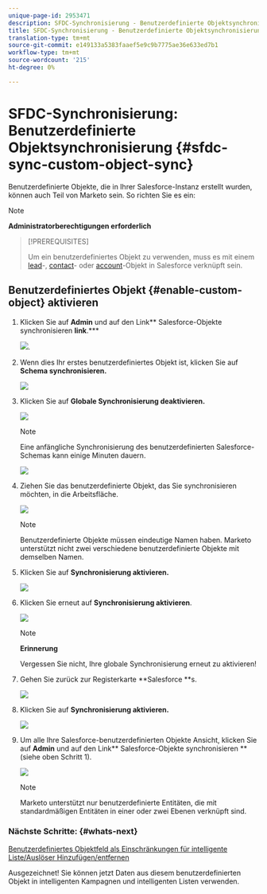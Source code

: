 ```yaml
---
unique-page-id: 2953471
description: SFDC-Synchronisierung - Benutzerdefinierte Objektsynchronisierung - Marketing-Dokumente - Produktdokumentation
title: SFDC-Synchronisierung - Benutzerdefinierte Objektsynchronisierung
translation-type: tm+mt
source-git-commit: e149133a5383faaef5e9c9b7775ae36e633ed7b1
workflow-type: tm+mt
source-wordcount: '215'
ht-degree: 0%

---
```



# SFDC-Synchronisierung: Benutzerdefinierte Objektsynchronisierung {#sfdc-sync-custom-object-sync}

Benutzerdefinierte Objekte, die in Ihrer Salesforce-Instanz erstellt wurden, können auch Teil von Marketo sein.  So richten Sie es ein:

>[!NOTE]
>
>**Administratorberechtigungen erforderlich**

>[!PREREQUISITES]
>
>Um ein benutzerdefiniertes Objekt zu verwenden, muss es mit einem [lead](sfdc-sync-lead-sync.md)-, [contact](sfdc-sync-contact-sync.md)- oder [account](sfdc-sync-account-sync.md)-Objekt in Salesforce verknüpft sein.

## Benutzerdefiniertes Objekt {#enable-custom-object} aktivieren

1. Klicken Sie auf **Admin** und auf den Link** Salesforce-Objekte synchronisieren **link**.***

   ![](assets/image2015-11-19-10-3a28-3a5.png).

1. Wenn dies Ihr erstes benutzerdefiniertes Objekt ist, klicken Sie auf **Schema synchronisieren.**

   ![](assets/rtaimage-2.png)

1. Klicken Sie auf **Globale Synchronisierung deaktivieren.**

   ![](assets/image2015-4-22-10-3a45-3a0.png)

   >[!NOTE]
   >
   >Eine anfängliche Synchronisierung des benutzerdefinierten Salesforce-Schemas kann einige Minuten dauern.

   ![](assets/image2015-4-22-10-3a45-3a18.png)

1. Ziehen Sie das benutzerdefinierte Objekt, das Sie synchronisieren möchten, in die Arbeitsfläche.

   ![](assets/image2015-4-22-10-3a45-3a30.png)

   >[!NOTE]
   >
   >Benutzerdefinierte Objekte müssen eindeutige Namen haben. Marketo unterstützt nicht zwei verschiedene benutzerdefinierte Objekte mit demselben Namen.

1. Klicken Sie auf **Synchronisierung aktivieren.**

   ![](assets/image2015-4-22-10-3a45-3a50.png)

1. Klicken Sie erneut auf **Synchronisierung aktivieren**.

   ![](assets/image2015-4-22-10-3a46-3a10.png)

   >[!NOTE]
   >
   >**Erinnerung**
   >
   >
   >Vergessen Sie nicht, Ihre globale Synchronisierung erneut zu aktivieren!

1. Gehen Sie zurück zur Registerkarte **Salesforce **s.

   ![](assets/image2015-4-22-10-3a46-3a25.png)

1. Klicken Sie auf **Synchronisierung aktivieren.**

   ![](assets/image2015-4-22-10-3a50-3a26.png)

1. Um alle Ihre Salesforce-benutzerdefinierten Objekte Ansicht, klicken Sie auf **Admin** und auf den Link** Salesforce-Objekte synchronisieren **(siehe oben Schritt 1).

   ![](assets/image2016-6-23-9-3a28-3a23.png)

   >[!NOTE]
   >
   >Marketo unterstützt nur benutzerdefinierte Entitäten, die mit standardmäßigen Entitäten in einer oder zwei Ebenen verknüpft sind.

### Nächste Schritte: {#whats-next}

[Benutzerdefiniertes Objektfeld als Einschränkungen für intelligente Liste/Auslöser Hinzufügen/entfernen](../../../../product-docs/crm-sync/salesforce-sync/setup/optional-steps/add-remove-custom-object-field-as-smart-list-trigger-constraints.md)

Ausgezeichnet! Sie können jetzt Daten aus diesem benutzerdefinierten Objekt in intelligenten Kampagnen und intelligenten Listen verwenden.

